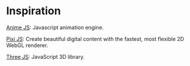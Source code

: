 # Inspiration


[Anime JS](http://animejs.com/): Javascript animation engine.

[Pixi JS](http://www.pixijs.com/): Create beautiful digital content with the fastest, most flexible 2D WebGL renderer.

[Three JS](https://threejs.org/): JavaScript 3D library.




